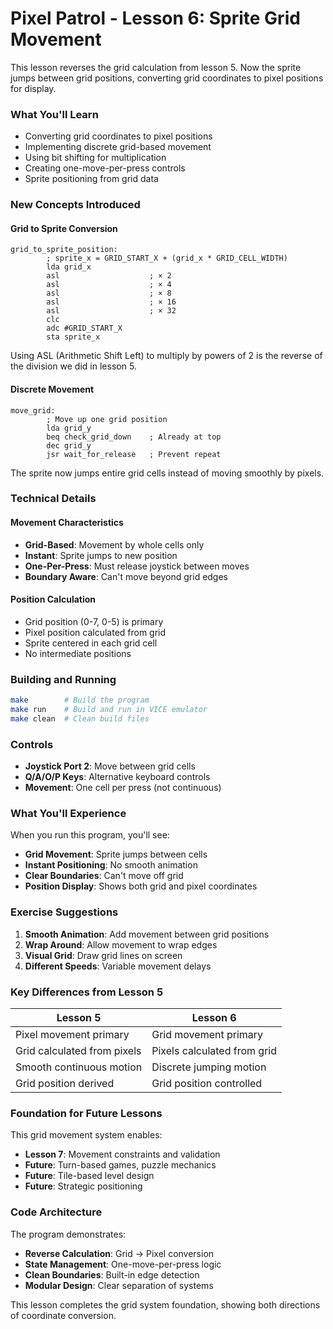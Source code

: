 # Pixel Patrol - Lesson 6: Sprite Grid Movement

This lesson reverses the grid calculation from lesson 5. Now the sprite jumps between grid positions, converting grid coordinates to pixel positions for display.

### What You'll Learn

- Converting grid coordinates to pixel positions
- Implementing discrete grid-based movement
- Using bit shifting for multiplication
- Creating one-move-per-press controls
- Sprite positioning from grid data

### New Concepts Introduced

#### Grid to Sprite Conversion
```assembly
grid_to_sprite_position:
        ; sprite_x = GRID_START_X + (grid_x * GRID_CELL_WIDTH)
        lda grid_x
        asl                    ; × 2
        asl                    ; × 4
        asl                    ; × 8
        asl                    ; × 16
        asl                    ; × 32
        clc
        adc #GRID_START_X
        sta sprite_x
```

Using ASL (Arithmetic Shift Left) to multiply by powers of 2 is the reverse of the division we did in lesson 5.

#### Discrete Movement
```assembly
move_grid:
        ; Move up one grid position
        lda grid_y
        beq check_grid_down    ; Already at top
        dec grid_y
        jsr wait_for_release   ; Prevent repeat
```

The sprite now jumps entire grid cells instead of moving smoothly by pixels.

### Technical Details

#### Movement Characteristics
- **Grid-Based**: Movement by whole cells only
- **Instant**: Sprite jumps to new position
- **One-Per-Press**: Must release joystick between moves
- **Boundary Aware**: Can't move beyond grid edges

#### Position Calculation
- Grid position (0-7, 0-5) is primary
- Pixel position calculated from grid
- Sprite centered in each grid cell
- No intermediate positions

### Building and Running

```bash
make        # Build the program
make run    # Build and run in VICE emulator
make clean  # Clean build files
```

### Controls
- **Joystick Port 2**: Move between grid cells
- **Q/A/O/P Keys**: Alternative keyboard controls
- **Movement**: One cell per press (not continuous)

### What You'll Experience

When you run this program, you'll see:
- **Grid Movement**: Sprite jumps between cells
- **Instant Positioning**: No smooth animation
- **Clear Boundaries**: Can't move off grid
- **Position Display**: Shows both grid and pixel coordinates

### Exercise Suggestions

1. **Smooth Animation**: Add movement between grid positions
2. **Wrap Around**: Allow movement to wrap edges
3. **Visual Grid**: Draw grid lines on screen
4. **Different Speeds**: Variable movement delays

### Key Differences from Lesson 5

| Lesson 5 | Lesson 6 |
|----------|----------|
| Pixel movement primary | Grid movement primary |
| Grid calculated from pixels | Pixels calculated from grid |
| Smooth continuous motion | Discrete jumping motion |
| Grid position derived | Grid position controlled |

### Foundation for Future Lessons

This grid movement system enables:
- **Lesson 7**: Movement constraints and validation
- **Future**: Turn-based games, puzzle mechanics
- **Future**: Tile-based level design
- **Future**: Strategic positioning

### Code Architecture

The program demonstrates:
- **Reverse Calculation**: Grid → Pixel conversion
- **State Management**: One-move-per-press logic
- **Clean Boundaries**: Built-in edge detection
- **Modular Design**: Clear separation of systems

This lesson completes the grid system foundation, showing both directions of coordinate conversion.